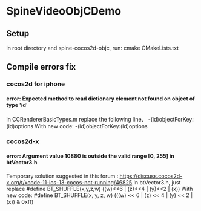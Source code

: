 # SpineVideoObjCDemo


## Setup
in root directory and spine-cocos2d-objc, run:
  cmake CMakeLists.txt
  
## Compile errors fix
### cocos2d for iphone
#### error: Expected method to read dictionary element not found on object of type 'id<NSCopying>'
in CCRendererBasicTypes.m
replace the following line、
  -(id)objectForKey:(id<NSCopying>)options
With new code:
  -(id)objectForKey:(id)options

### cocos2d-x
#### error:  Argument value 10880 is outside the valid range [0, 255]   in  btVector3.h
Temporary solution suggested in this forum : https://discuss.cocos2d-x.org/t/xcode-11-ios-13-cocos-not-running/46825
In btVector3.h, just replace
#define BT_SHUFFLE(x,y,z,w) ((w)<<6 | (z)<<4 | (y)<<2 | (x))
With new code:
#define BT_SHUFFLE(x, y, z, w) (((w) << 6 | (z) << 4 | (y) << 2 | (x)) & 0xff)
